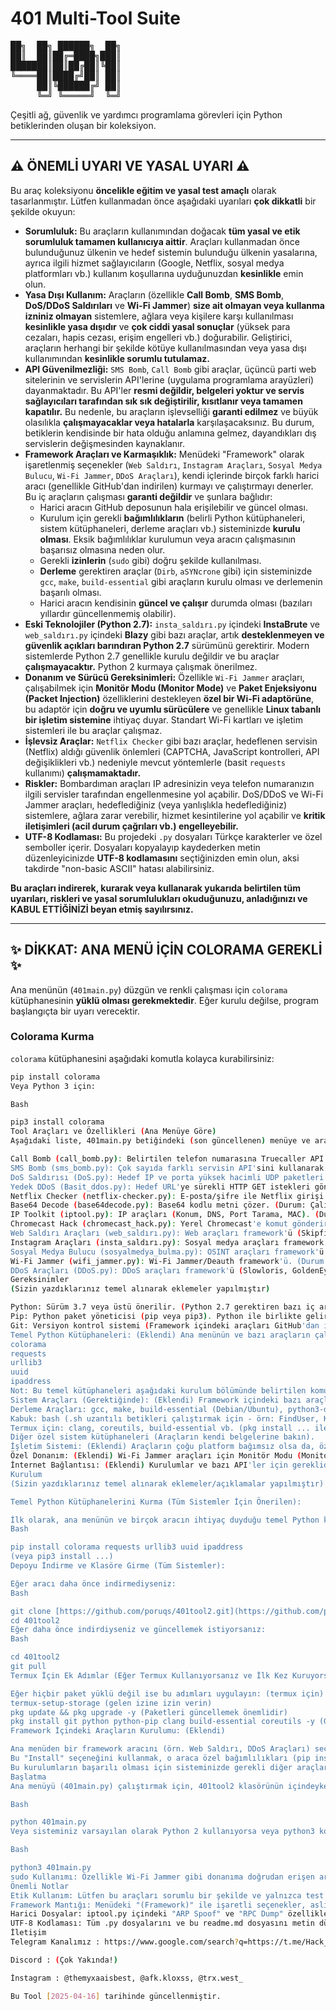 # 401 Multi-Tool Suite
<pre>
██╗  ██╗ ██████╗  ██╗
██║  ██║██╔═████╗███║
███████║██║██╔██║╚██║
╚════██║████╔╝██║ ██║
     ██║╚██████╔╝ ██║
     ╚═╝ ╚═════╝  ╚═╝
</pre>

Çeşitli ağ, güvenlik ve yardımcı programlama görevleri için Python betiklerinden oluşan bir koleksiyon.

---

## ⚠️ ÖNEMLİ UYARI VE YASAL UYARI ⚠️

Bu araç koleksiyonu **öncelikle eğitim ve yasal test amaçlı** olarak tasarlanmıştır. Lütfen kullanmadan önce aşağıdaki uyarıları **çok dikkatli** bir şekilde okuyun:

* **Sorumluluk:** Bu araçların kullanımından doğacak **tüm yasal ve etik sorumluluk tamamen kullanıcıya aittir**. Araçları kullanmadan önce bulunduğunuz ülkenin ve hedef sistemin bulunduğu ülkenin yasalarına, ayrıca ilgili hizmet sağlayıcıların (Google, Netflix, sosyal medya platformları vb.) kullanım koşullarına uyduğunuzdan **kesinlikle** emin olun.
* **Yasa Dışı Kullanım:** Araçların (özellikle **Call Bomb**, **SMS Bomb**, **DoS/DDoS Saldırıları** ve **Wi-Fi Jammer**) **size ait olmayan veya kullanma izniniz olmayan** sistemlere, ağlara veya kişilere karşı kullanılması **kesinlikle yasa dışıdır** ve **çok ciddi yasal sonuçlar** (yüksek para cezaları, hapis cezası, erişim engelleri vb.) doğurabilir. Geliştirici, araçların herhangi bir şekilde kötüye kullanılmasından veya yasa dışı kullanımından **kesinlikle sorumlu tutulamaz.**
* **API Güvenilmezliği:** `SMS Bomb`, `Call Bomb` gibi araçlar, üçüncü parti web sitelerinin ve servislerin API'lerine (uygulama programlama arayüzleri) dayanmaktadır. Bu API'ler **resmi değildir, belgeleri yoktur ve servis sağlayıcıları tarafından sık sık değiştirilir, kısıtlanır veya tamamen kapatılır.** Bu nedenle, bu araçların işlevselliği **garanti edilmez** ve büyük olasılıkla **çalışmayacaklar veya hatalarla** karşılaşacaksınız. Bu durum, betiklerin kendisinde bir hata olduğu anlamına gelmez, dayandıkları dış servislerin değişmesinden kaynaklanır.
* **Framework Araçları ve Karmaşıklık:** Menüdeki "Framework" olarak işaretlenmiş seçenekler (`Web Saldırı`, `Instagram Araçları`, `Sosyal Medya Bulucu`, `Wi-Fi Jammer`, `DDoS Araçları`), kendi içlerinde birçok farklı harici aracı (genellikle GitHub'dan indirilen) kurmayı ve çalıştırmayı denerler. Bu iç araçların çalışması **garanti değildir** ve şunlara bağlıdır:
    * Harici aracın GitHub deposunun hala erişilebilir ve güncel olması.
    * Kurulum için gerekli **bağımlılıkların** (belirli Python kütüphaneleri, sistem kütüphaneleri, derleme araçları vb.) sisteminizde **kurulu olması**. Eksik bağımlılıklar kurulumun veya aracın çalışmasının başarısız olmasına neden olur.
    * Gerekli **izinlerin** (`sudo` gibi) doğru şekilde kullanılması.
    * **Derleme** gerektiren araçlar (`Dirb`, `aSYNcrone` gibi) için sisteminizde `gcc`, `make`, `build-essential` gibi araçların kurulu olması ve derlemenin başarılı olması.
    * Harici aracın kendisinin **güncel ve çalışır** durumda olması (bazıları yıllardır güncellenmemiş olabilir).
* **Eski Teknolojiler (Python 2.7):** `insta_saldırı.py` içindeki **InstaBrute** ve `web_saldırı.py` içindeki **Blazy** gibi bazı araçlar, artık **desteklenmeyen ve güvenlik açıkları barındıran Python 2.7** sürümünü gerektirir. Modern sistemlerde Python 2.7 genellikle kurulu değildir ve bu araçlar **çalışmayacaktır.** Python 2 kurmaya çalışmak önerilmez.
* **Donanım ve Sürücü Gereksinimleri:** Özellikle `Wi-Fi Jammer` araçları, çalışabilmek için **Monitör Modu (Monitor Mode)** ve **Paket Enjeksiyonu (Packet Injection)** özelliklerini destekleyen **özel bir Wi-Fi adaptörüne**, bu adaptör için **doğru ve uyumlu sürücülere** ve genellikle **Linux tabanlı bir işletim sistemine** ihtiyaç duyar. Standart Wi-Fi kartları ve işletim sistemleri ile bu araçlar çalışmaz.
* **İşlevsiz Araçlar:** `Netflix Checker` gibi bazı araçlar, hedeflenen servisin (Netflix) aldığı güvenlik önlemleri (CAPTCHA, JavaScript kontrolleri, API değişiklikleri vb.) nedeniyle mevcut yöntemlerle (basit `requests` kullanımı) **çalışmamaktadır.**
* **Riskler:** Bombardıman araçları IP adresinizin veya telefon numaranızın ilgili servisler tarafından engellenmesine yol açabilir. DoS/DDoS ve Wi-Fi Jammer araçları, hedeflediğiniz (veya yanlışlıkla hedeflediğiniz) sistemlere, ağlara zarar verebilir, hizmet kesintilerine yol açabilir ve **kritik iletişimleri (acil durum çağrıları vb.) engelleyebilir.**
* **UTF-8 Kodlaması:** Bu projedeki `.py` dosyaları Türkçe karakterler ve özel semboller içerir. Dosyaları kopyalayıp kaydederken metin düzenleyicinizde **UTF-8 kodlamasını** seçtiğinizden emin olun, aksi takdirde "non-basic ASCII" hatası alabilirsiniz.

**Bu araçları indirerek, kurarak veya kullanarak yukarıda belirtilen tüm uyarıları, riskleri ve yasal sorumlulukları okuduğunuzu, anladığınızı ve KABUL ETTİĞİNİZİ beyan etmiş sayılırsınız.**

---

## ✨ DİKKAT: ANA MENÜ İÇİN COLORAMA GEREKLİ ✨

Ana menünün (`401main.py`) düzgün ve renkli çalışması için `colorama` kütüphanesinin **yüklü olması gerekmektedir**. Eğer kurulu değilse, program başlangıçta bir uyarı verecektir.

### Colorama Kurma

`colorama` kütüphanesini aşağıdaki komutla kolayca kurabilirsiniz:

```bash
pip install colorama
Veya Python 3 için:

Bash

pip3 install colorama
Tool Araçları ve Özellikleri (Ana Menüye Göre)
Aşağıdaki liste, 401main.py betiğindeki (son güncellenen) menüye ve araçların tahmini durumlarına karşılık gelir:

Call Bomb (call_bomb.py): Belirtilen telefon numarasına Truecaller API'si üzerinden otomatik arama/OTP isteği gönderir. (Durum: API güncelliği şüpheli, API Sorunlu)
SMS Bomb (sms_bomb.py): Çok sayıda farklı servisin API'sini kullanarak belirtilen numaraya yoğun OTP/mesaj gönderimi yapar. (Durum: API'ler çok sık değiştiği için API Sorunlu)
DoS Saldırısı (DoS.py): Hedef IP ve porta yüksek hacimli UDP paketleri gönderir (UDP Flood). (Durum: Kod çalışır - YASADIŞI KULLANMAYIN!)
Yedek DDoS (Basit_ddos.py): Hedef URL'ye sürekli HTTP GET istekleri gönderir (Requests Flood). (Durum: Kod çalışır - YASADIŞI KULLANMAYIN!)
Netflix Checker (netflix-checker.py): E-posta/şifre ile Netflix girişi denemesi (Requests ile simülasyon). (Durum: ÇALIŞMIYOR - KULLANIM DIŞI)
Base64 Decode (base64decode.py): Base64 kodlu metni çözer. (Durum: Çalışır)
IP Toolkit (iptool.py): IP araçları (Konum, DNS, Port Tarama, MAC). (Durum: Çoğu özelliği çalışır, bazıları OS/Harici Araca bağlı)
Chromecast Hack (chromecast_hack.py): Yerel Chromecast'e komut gönderir. (Durum: API Belirsiz - Çalışmayabilir)
Web Saldırı Araçları (web_saldırı.py): Web araçları framework'ü (Skipfish, Sublist3r, Dirb, Blazy(Py2) vb.). (Durum: Framework - İç araçların çalışması bağımlılıklara/kuruluma bağlı)
Instagram Araçları (insta_saldırı.py): Sosyal medya araçları framework'ü (InstaBrute(Py2), Faceshell vb.). (Durum: Framework - İç araçların çalışması şüpheli/Py2)
Sosyal Medya Bulucu (sosyalmedya_bulma.py): OSINT araçları framework'ü (Social Mapper(Zor Kurulum), Sherlock, FindUser vb.). (Durum: Framework/OSINT - İç araçların çalışması bağımlılıklara bağlı)
Wi-Fi Jammer (wifi_jammer.py): Wi-Fi Jammer/Deauth framework'ü. (Durum: Framework - YASADIŞI! - Donanım/izin/Linux gerektirir)
DDoS Araçları (DDoS.py): DDoS araçları framework'ü (Slowloris, GoldenEye, UFONet vb.). (Durum: Framework - Kurulum/derleme/izin gerektirir. YASADIŞI KULLANMAYIN!)
Gereksinimler
(Sizin yazdıklarınız temel alınarak eklemeler yapılmıştır)

Python: Sürüm 3.7 veya üstü önerilir. (Python 2.7 gerektiren bazı iç araçlar çalışmayacaktır).
Pip: Python paket yöneticisi (pip veya pip3). Python ile birlikte gelir veya ayrıca kurulur. (Eklendi)
Git: Versiyon kontrol sistemi (Framework içindeki araçları GitHub'dan indirmek için gereklidir). (Eklendi)
Temel Python Kütüphaneleri: (Eklendi) Ana menünün ve bazı araçların çalışması için şunlar gereklidir (Kurulum bölümünde komutu verilmiştir):
colorama
requests
urllib3
uuid
ipaddress
Not: Bu temel kütüphaneleri aşağıdaki kurulum bölümünde belirtilen komutla kurabilirsiniz.
Sistem Araçları (Gerektiğinde): (Eklendi) Framework içindeki bazı araçların kurulumu veya çalışması için aşağıdaki gibi ek araçlar veya kütüphaneler gerekebilir (İşletim sisteminize göre kurmanız gerekebilir):
Derleme Araçları: gcc, make, build-essential (Debian/Ubuntu), python3-dev vb. (Örn: Dirb, aSYNcrone için)
Kabuk: bash (.sh uzantılı betikleri çalıştırmak için - örn: FindUser, KawaiiDeauther)
Termux için: clang, coreutils, build-essential vb. (pkg install ... ile)
Diğer özel sistem kütüphaneleri (Araçların kendi belgelerine bakın).
İşletim Sistemi: (Eklendi) Araçların çoğu platform bağımsız olsa da, özellikle Wi-Fi Jammer, derleme gerektiren araçlar ve düşük seviye ağ işlemleri yapanlar genellikle Linux ortamında daha stabil çalışır veya sadece orada çalışır. Windows veya macOS'ta uyumluluk sorunları veya ek yapılandırma ihtiyacı olabilir. Termux üzerinde bazıları çalışabilir ancak kısıtlamalar olabilir.
Özel Donanım: (Eklendi) Wi-Fi Jammer araçları için Monitör Modu (Monitor Mode) ve Paket Enjeksiyonu (Packet Injection) destekleyen uyumlu bir Wi-Fi adaptörü KESİNLİKLE GEREKLİDİR. Standart laptop Wi-Fi kartları genellikle bunu desteklemez. Harici USB Wi-Fi adaptörleri (örn. Alfa Kartlar) yaygın olarak kullanılır. Ayrıca doğru sürücülerin de kurulu olması gerekir.
İnternet Bağlantısı: (Eklendi) Kurulumlar ve bazı API'ler için gereklidir.
Kurulum
(Sizin yazdıklarınız temel alınarak eklemeler/açıklamalar yapılmıştır)

Temel Python Kütüphanelerini Kurma (Tüm Sistemler İçin Önerilen):

İlk olarak, ana menünün ve birçok aracın ihtiyaç duyduğu temel Python kütüphanelerini kurun:
Bash

pip install colorama requests urllib3 uuid ipaddress
(veya pip3 install ...)
Depoyu İndirme ve Klasöre Girme (Tüm Sistemler):

Eğer aracı daha önce indirmediyseniz:
Bash

git clone [https://github.com/poruqs/401tool2.git](https://github.com/poruqs/401tool2.git)
cd 401tool2
Eğer daha önce indirdiyseniz ve güncellemek istiyorsanız:
Bash

cd 401tool2
git pull
Termux İçin Ek Adımlar (Eğer Termux Kullanıyorsanız ve İlk Kez Kuruyorsanız):

Eğer hiçbir paket yüklü değil ise bu adımları uygulayın: (termux için)
termux-setup-storage (gelen izine izin verin)
pkg update && pkg upgrade -y (Paketleri güncellemek önemlidir)
pkg install git python python-pip clang build-essential coreutils -y (Gerekli temel paketler, python-pip python için pip kurar.) (Not: pkg install python komutunda y/n sorusu gelirse y deyip devam edin)
Framework İçindeki Araçların Kurulumu: (Eklendi)

Ana menüden bir framework aracını (örn. Web Saldırı, DDoS Araçları) seçtiğinizde, içindeki spesifik araçlar için genellikle bir "Install" seçeneği sunulur.
Bu "Install" seçeneğini kullanmak, o araca özel bağımlılıkları (pip install -r requirements.txt gibi) kurmayı veya derleme (make) yapmayı dener.
Bu kurulumların başarılı olması için sisteminizde gerekli diğer araçların (gcc, make, python3-dev vb.) kurulu olması gerekebilir. Hata alırsanız, hata mesajlarını okuyarak eksik bağımlılıkları manuel olarak kurmanız gerekebilir.
Başlatma
Ana menüyü (401main.py) çalıştırmak için, 401tool2 klasörünün içindeyken aşağıdaki komutu kullanın:

Bash

python 401main.py
Veya sisteminiz varsayılan olarak Python 2 kullanıyorsa veya python3 komutunu kullanmanız gerekiyorsa:

Bash

python3 401main.py
sudo Kullanımı: Özellikle Wi-Fi Jammer gibi donanıma doğrudan erişen araçlar veya bazı kurulum komutları (sudo içerenler) root yetkisi gerektirebilir. Eğer "Permission denied", "Operation not permitted" gibi hatalar alırsanız veya aracın çalışması için root gerektiği belirtilmişse, ana betiği sudo python3 401main.py şeklinde çalıştırmayı deneyebilirsiniz. Ancak sudo komutunu gereksiz yere kullanmak güvenlik riski oluşturabilir, sadece gerektiğinde kullanın.
Önemli Notlar
Etik Kullanım: Lütfen bu araçları sorumlu bir şekilde ve yalnızca test etme veya güvenlik araştırması yapma izniniz olan sistemler üzerinde, yasalara ve etik kurallara uygun durumlarda kullanın.
Framework Mantığı: Menüdeki "(Framework)" ile işaretli seçenekler, aslında birçok farklı aracı bir araya getiren ve onları kurup çalıştırmak için bir arayüz sunan betiklerdir. Bu framework'ler çalışsa bile, içindeki her bir aracın ayrı ayrı kurulması ve çalıştırılması gerekebilir ve bu süreçlerde sorunlar yaşanabilir.
Harici Dosyalar: iptool.py içindeki "ARP Spoof" ve "RPC Dump" özellikleri, sizin ayrıca temin edip indirmeniz ve betikle aynı dizinde (veya içinde) bir files klasörü oluşturup oraya koymanız gereken harici programlara (arpspoof.exe, rpcdump.exe vb.) ihtiyaç duyar. Bu dosyalar bu pakete dahil değildir.
UTF-8 Kodlaması: Tüm .py dosyalarını ve bu readme.md dosyasını metin düzenleyicinizde açarken veya kaydederken UTF-8 kodlamasını kullandığınızdan emin olun. Aksi takdirde Türkçe karakterler veya özel semboller nedeniyle hatalar alabilirsiniz.
İletişim
Telegram Kanalımız : https://www.google.com/search?q=https://t.me/Hack_401

Discord : (Çok Yakında!)

İnstagram : @themyxaaisbest, @afk.kloxss, @trx.west_

Bu Tool [2025-04-16] tarihinde güncellenmiştir.